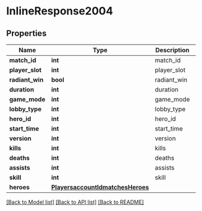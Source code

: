 # InlineResponse2004

## Properties
Name | Type | Description | Notes
------------ | ------------- | ------------- | -------------
**match_id** | **int** | match_id | [optional] 
**player_slot** | **int** | player_slot | [optional] 
**radiant_win** | **bool** | radiant_win | [optional] 
**duration** | **int** | duration | [optional] 
**game_mode** | **int** | game_mode | [optional] 
**lobby_type** | **int** | lobby_type | [optional] 
**hero_id** | **int** | hero_id | [optional] 
**start_time** | **int** | start_time | [optional] 
**version** | **int** | version | [optional] 
**kills** | **int** | kills | [optional] 
**deaths** | **int** | deaths | [optional] 
**assists** | **int** | assists | [optional] 
**skill** | **int** | skill | [optional] 
**heroes** | [**PlayersaccountIdmatchesHeroes**](PlayersaccountIdmatchesHeroes.md) |  | [optional] 

[[Back to Model list]](../README.md#documentation-for-models) [[Back to API list]](../README.md#documentation-for-api-endpoints) [[Back to README]](../README.md)


